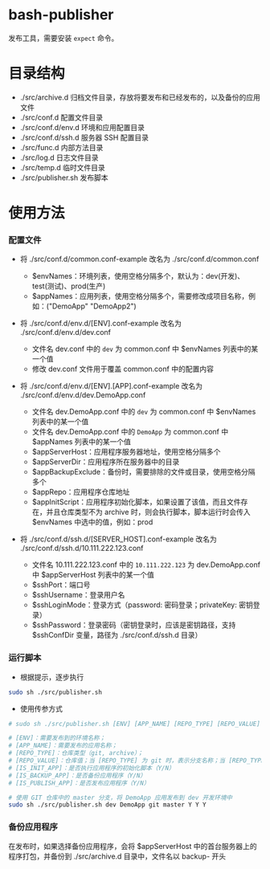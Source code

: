 # bash-publisher

发布工具，需要安装 `expect` 命令。

# 目录结构

- ./src/archive.d 归档文件目录，存放将要发布和已经发布的，以及备份的应用文件
- ./src/conf.d 配置文件目录
- ./src/conf.d/env.d 环境和应用配置目录
- ./src/conf.d/ssh.d 服务器 SSH 配置目录
- ./src/func.d 内部方法目录
- ./src/log.d 日志文件目录
- ./src/temp.d 临时文件目录
- ./src/publisher.sh 发布脚本

# 使用方法

### 配置文件

- 将 ./src/conf.d/common.conf-example 改名为 ./src/conf.d/common.conf
    - $envNames：环境列表，使用空格分隔多个，默认为：dev(开发)、test(测试)、prod(生产)
    - $appNames：应用列表，使用空格分隔多个，需要修改成项目名称，例如：("DemoApp" "DemoApp2")

- 将 ./src/conf.d/env.d/[ENV].conf-example 改名为 ./src/conf.d/env.d/dev.conf
    - 文件名 dev.conf 中的 `dev` 为 common.conf 中 $envNames 列表中的某一个值
    - 修改 dev.conf 文件用于覆盖 common.conf 中的配置内容

- 将 ./src/conf.d/env.d/[ENV].[APP].conf-example 改名为 ./src/conf.d/env.d/dev.DemoApp.conf
    - 文件名 dev.DemoApp.conf 中的 `dev` 为 common.conf 中 $envNames 列表中的某一个值
    - 文件名 dev.DemoApp.conf 中的 `DemoApp` 为 common.conf 中 $appNames 列表中的某一个值
    - $appServerHost：应用程序服务器地址，使用空格分隔多个
    - $appServerDir：应用程序所在服务器中的目录
    - $appBackupExclude：备份时，需要排除的文件或目录，使用空格分隔多个
    - $appRepo：应用程序仓库地址
    - $appInitScript：应用程序初始化脚本，如果设置了该值，而且文件存在，并且仓库类型不为 archive 时，则会执行脚本，脚本运行时会传入 $envNames 中选中的值，例如：prod

- 将 ./src/conf.d/ssh.d/[SERVER_HOST].conf-example 改名为 ./src/conf.d/ssh.d/10.111.222.123.conf
    - 文件名 10.111.222.123.conf 中的 `10.111.222.123` 为 dev.DemoApp.conf 中 $appServerHost 列表中的某一个值
    - $sshPort：端口号
    - $sshUsername：登录用户名
    - $sshLoginMode：登录方式（password: 密码登录；privateKey: 密钥登录）
    - $sshPassword：登录密码（密钥登录时，应该是密钥路径，支持 $sshConfDir 变量，路径为 ./src/conf.d/ssh.d 目录）

### 运行脚本

- 根据提示，逐步执行

```bash
sudo sh ./src/publisher.sh
```

- 使用传参方式

```bash
# sudo sh ./src/publisher.sh [ENV] [APP_NAME] [REPO_TYPE] [REPO_VALUE] [IS_INIT_APP] [IS_BACKUP_APP] [IS_PUBLISH_APP]

# [ENV]：需要发布到的环境名称；
# [APP_NAME]：需要发布的应用名称；
# [REPO_TYPE]：仓库类型（git, archive）；
# [REPO_VALUE]：仓库值；当 [REPO_TYPE] 为 git 时，表示分支名称；当 [REPO_TYPE] 为 archive 时，表示归档文件路径（*.tar.gz）；
# [IS_INIT_APP]：是否执行应用程序的初始化脚本（Y/N）
# [IS_BACKUP_APP]：是否备份应用程序（Y/N）
# [IS_PUBLISH_APP]：是否发布应用程序（Y/N）

# 使用 GIT 仓库中的 master 分支，将 DemoApp 应用发布到 dev 开发环境中
sudo sh ./src/publisher.sh dev DemoApp git master Y Y Y
```

### 备份应用程序

在发布时，如果选择备份应用程序，会将 $appServerHost 中的首台服务器上的程序打包，并备份到 ./src/archive.d 目录中，文件名以 backup- 开头

